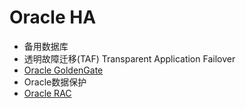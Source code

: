 # Oracle HA

- 备用数据库
- 透明故障迁移(TAF) Transparent Application Failover
- [Oracle GoldenGate](Oracle%20GoldenGate/Readme.md)
- Oracle数据保护
- [Oracle RAC](Oracle%20RAC/Readme.md)
